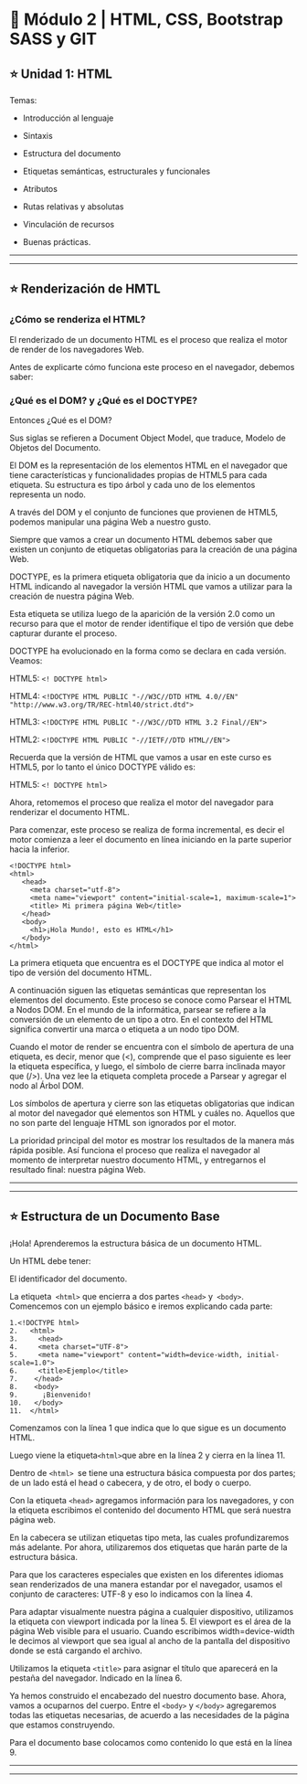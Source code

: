 # :book: Módulo 2 |  HTML, CSS, Bootstrap SASS y GIT

## :star: Unidad 1: HTML

Temas:

- Introducción al lenguaje

- Sintaxis

- Estructura del documento

- Etiquetas semánticas, estructurales y funcionales

- Atributos

- Rutas relativas y absolutas

- Vinculación de recursos

- Buenas prácticas.

---
---

## :star: Renderización de HMTL

### ¿Cómo se renderiza el HTML?
 

El renderizado de un documento HTML es el proceso que realiza el motor de render de los navegadores Web.

Antes de explicarte cómo funciona este proceso en el navegador, debemos saber:

 

### ¿Qué es el DOM? y ¿Qué es el DOCTYPE?

Entonces ¿Qué es el DOM?

Sus siglas se refieren a Document Object Model, que traduce, Modelo de Objetos del Documento.

El DOM es la representación de los elementos HTML en el navegador que tiene características y funcionalidades propias de HTML5 para cada etiqueta. Su estructura es tipo árbol y cada uno de los elementos representa un nodo.

A través del DOM y el conjunto de funciones que provienen de HTML5, podemos manipular una página Web a nuestro gusto.

 
Siempre que vamos a crear un documento HTML debemos saber que existen un conjunto de etiquetas obligatorias para la creación de una página Web.

 

DOCTYPE, es la primera etiqueta obligatoria que da inicio a un documento HTML indicando al navegador la versión HTML que vamos a utilizar para la creación de nuestra página Web.

Esta etiqueta se utiliza luego de la aparición de la versión 2.0 como un recurso para que el motor de render identifique el tipo de versión que debe capturar durante el proceso.

DOCTYPE ha evolucionado en la forma como se declara en cada versión. Veamos:

 

HTML5: ```<! DOCTYPE html>```

 

HTML4: ```<!DOCTYPE HTML PUBLIC "-//W3C//DTD HTML 4.0//EN" "http://www.w3.org/TR/REC-html40/strict.dtd"> ```

 

HTML3: ```<!DOCTYPE HTML PUBLIC "-//W3C//DTD HTML 3.2 Final//EN"> ```

 

HTML2: ```<!DOCTYPE HTML PUBLIC "-//IETF//DTD HTML//EN"> ```

 

Recuerda que la versión de HTML que vamos a usar en este curso es HTML5, por lo tanto el único DOCTYPE válido es:

 

HTML5:  ``` <! DOCTYPE html> ```

 

Ahora, retomemos el proceso que realiza el motor del navegador para renderizar el documento HTML.

Para comenzar, este proceso se realiza de forma incremental, es decir el motor comienza a leer el documento en línea iniciando en la parte superior hacia la inferior.

```
<!DOCTYPE html>
<html>
   <head>
     <meta charset="utf-8">
     <meta name="viewport" content="initial-scale=1, maximum-scale=1">
     <title> Mi primera página Web</title>
   </head>
   <body>
     <h1>¡Hola Mundo!, esto es HTML</h1>
   </body>
</html>
```

La primera etiqueta que encuentra es el DOCTYPE que indica al motor el tipo de versión del documento HTML.

A continuación siguen las etiquetas semánticas que representan los elementos del documento. Este proceso se conoce como Parsear el HTML a Nodos DOM. En el mundo de la informática, parsear se refiere a la conversión de un elemento de un tipo a otro.  En el contexto del HTML significa convertir una marca o etiqueta a un nodo tipo DOM.

Cuando el motor de render se encuentra con el símbolo de apertura de una etiqueta, es decir, menor que (<), comprende que el paso siguiente es leer la etiqueta específica, y luego, el símbolo de cierre barra inclinada mayor que (/>). Una vez lee la etiqueta  completa procede a Parsear y agregar el nodo al Árbol DOM.

Los símbolos de apertura y cierre son las etiquetas obligatorias que indican al motor del navegador qué elementos son HTML y cuáles no. Aquellos que no son parte del lenguaje HTML son ignorados por el motor.

La prioridad principal del motor es mostrar los resultados de la manera más rápida posible. Así funciona el proceso que realiza el navegador al momento de interpretar nuestro documento HTML, y entregarnos el resultado final: nuestra página Web.



---
---

## :star: Estructura de un Documento Base
¡Hola! Aprenderemos la estructura básica de un documento HTML.

Un HTML debe tener:

El identificador del documento.

La etiqueta``` <html>``` que encierra a dos partes ```<head>``` y``` <body>```.
Comencemos con un ejemplo básico e iremos explicando cada parte:

```
1.<!DOCTYPE html>
2.   <html>
3.     <head>
4.     <meta charset="UTF-8">
5.     <meta name="viewport" content="width=device-width, initial-scale=1.0">
6.     <title>Ejemplo</title>
7.    </head>
8.    <body>
9.      ¡Bienvenido!
10.   </body>
11.  </html>
 ```

Comenzamos con la línea 1 que indica que lo que sigue es un documento HTML.

Luego viene la etiqueta``` <html> ```que abre en la línea 2 y cierra en la línea 11.

Dentro de ```<html> ```se tiene una estructura básica compuesta por dos partes; de un lado está el head o cabecera, y de otro, el body o cuerpo.

Con la etiqueta ```<head>``` agregamos información para los navegadores, y con la etiqueta  <body> escribimos el contenido del documento HTML que será nuestra página web.

En la cabecera se utilizan etiquetas tipo meta, las cuales profundizaremos más adelante. Por ahora, utilizaremos dos etiquetas que harán parte de la estructura básica.

Para que los caracteres especiales que existen en los diferentes idiomas sean renderizados de una manera estandar por el navegador, usamos el conjunto de caracteres: UTF-8 y eso lo indicamos con la línea 4.

Para adaptar visualmente nuestra página a cualquier dispositivo, utilizamos la etiqueta <meta> con viewport indicada por la línea 5. El viewport es el área de la página Web visible para el usuario.  Cuando escribimos width=device-width le decimos al viewport que sea igual al ancho de la pantalla del dispositivo donde se está cargando el archivo.

Utilizamos la etiqueta ```<title>``` para asignar el título que aparecerá en la pestaña del navegador.  Indicado en la línea 6.

Ya hemos construido el encabezado del nuestro documento base. Ahora, vamos a ocuparnos del cuerpo. Entre el ```<body>``` y ```</body>``` agregaremos todas las etiquetas necesarias, de acuerdo a las necesidades de la página que estamos construyendo.

Para el documento base colocamos como contenido lo que está en la línea 9.

---
---

